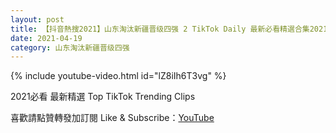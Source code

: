 ```yaml
---
layout: post
title: 【抖音熱搜2021】山东淘汰新疆晋级四强 2 TikTok Daily 最新必看精選合集2021 04 19
date: 2021-04-19
category: 山东淘汰新疆晋级四强
---
```


{% include youtube-video.html id="lZ8iIh6T3vg" %}

2021必看 最新精選 Top TikTok Trending Clips

喜歡請點贊轉發加訂閱 Like & Subscribe：[YouTube](https://www.youtube.com/channel/UCAoR7VcanIPd04uEq_GIylA/videos)

